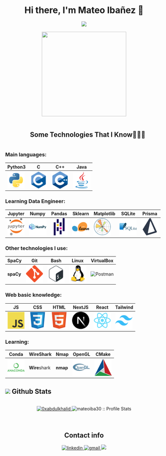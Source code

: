 <h1 align="center">Hi there, I'm Mateo Ibañez 🏀</h1>



<p align='center'>
<img src="https://readme-typing-svg.herokuapp.com?color=%2336BCF7&size=25&center=true&vCenter=true&width=433&height=75&lines=Computer+Sciecne+Student;Cooking+Projects;Studing+at+UNLP;scroll+down">
</p>
<p align='center'>
<img src="https://media.giphy.com/media/QvpqTCiEcwtvx6wwJK/giphy.gif" width="270" height="270" frameBorder="0" class="giphy-embed" allowFullScreen></img></p>

<div id="user-content-toc">
  <ul align="center">
    <summary><h2 style="display: inline-block">Some Technologies That I Know👨🏻‍💻</h2></summary>
  </ul>
</div>
<!--tech stack icons-->
<p align="center">

  ### Main languages:
  | Python3 | C | C++ | Java |
  |----------|----------|----------|-----|
  |  <img src="https://github.com/devicons/devicon/blob/master/icons/python/python-original.svg" title="Python"  alt="Python" width="55" height="55"/> |  <img src="https://github.com/devicons/devicon/blob/master/icons/c/c-original.svg" title="C"  alt="C" width="55" height="55"/> | <img src="https://github.com/devicons/devicon/blob/master/icons/cplusplus/cplusplus-original.svg" title="Cpp"  alt="Cpp" width="55" height="55"/> |  <img src="https://github.com/devicons/devicon/blob/master/icons/java/java-original.svg" title="Java" alt="Java" width="55" height="55"/>|

  ### Learning Data Engineer:
  | Jupyter | Numpy | Pandas | Sklearn | Matplotlib |  SQLite  | Prisma |
  |----------|----------|----------|----------|----------|--------|-----------|
  | <img src="https://github.com/devicons/devicon/blob/master/icons/jupyter/jupyter-original-wordmark.svg" title="Jupiter" alt="Jupiter" width="55" height="55"/>| <img src="https://github.com/devicons/devicon/blob/master/icons/numpy/numpy-original-wordmark.svg" title="Numpy" alt="Numpy" width="55" height="55"/>|  <img src="https://github.com/devicons/devicon/blob/master/icons/pandas/pandas-original.svg" title="Pandas" alt="Pandas" width="55" height="55"/>|  <img src="https://github.com/devicons/devicon/blob/master/icons/scikitlearn/scikitlearn-original.svg" title="sklearn" alt="sklearn" width="55" height="55"/>|  <img src="https://github.com/devicons/devicon/blob/master/icons/matplotlib/matplotlib-original.svg" title="mpl" alt="mpl" width="55" height="55"/>|  <img src="https://github.com/devicons/devicon/blob/master/icons/sqlite/sqlite-original-wordmark.svg" title="SQLite" alt="SQLite" width="55" height="55"/> |  <img src="https://github.com/devicons/devicon/blob/master/icons/prisma/prisma-original.svg" title="Prisma" alt="Prisma" width="55" height="55"/> |

  ### Other technologies I use:
  | SpaCy | Git | Bash | Linux  | VirtualBox |
  |----------|----------|----------|----------|-|
  | **spaCy** | <img src="https://github.com/devicons/devicon/blob/master/icons/git/git-original.svg" title="git" alt="git" width="55" height="55"/>| <img src="https://github.com/devicons/devicon/blob/master/icons/bash/bash-original.svg" title="bash" alt="bash" width="55" height="55"/>| <img src="https://github.com/devicons/devicon/blob/master/icons/linux/linux-original.svg" title="linux" alt="linux" width="55" height="55"/>| <img src="https://banner2.cleanpng.com/20190501/xvt/kisspng-computer-icons-virtualbox-portable-network-graphic-virtualbox-icon-of-line-style-available-in-svg-5cca247f73f9e3.6112721115567514874751.jpg" title="Postman" alt="Postman" width="80" height="55"/>

  ### Web basic knowledge:
  | JS | CSS | HTML |  NextJS | React | Tailwind |
  |----------|----------|----------|----------|----------|--------|
  | <img src="https://github.com/devicons/devicon/blob/master/icons/javascript/javascript-original.svg" title="JavaScript" alt="JavaScript" width="55" height="55"/> |  <img src="https://github.com/devicons/devicon/blob/master/icons/css3/css3-original.svg" title="css" alt="css" width="55" height="55"/> |  <img src="https://github.com/devicons/devicon/blob/master/icons/html5/html5-original.svg" title="html" alt="html" width="55" height="55"/> |  <img src="https://github.com/devicons/devicon/blob/master/icons/nextjs/nextjs-original.svg" title="JavaScript" alt="JavaScript" width="55" height="55"/> |  <img src="https://github.com/devicons/devicon/blob/master/icons/react/react-original.svg" title="react" alt="react" width="55" height="55"/> |  <img src="https://github.com/devicons/devicon/blob/master/icons/tailwindcss/tailwindcss-original.svg" title="tailwind" alt="tailwind" width="55" height="55"/> |

  ### Learning:
  | Conda | WireShark | Nmap | OpenGL| CMake |
  |----------|----------|----------|----------|-|
  |<img src="https://github.com/devicons/devicon/blob/master/icons/anaconda/anaconda-original-wordmark.svg" title="Anaconda" alt="Conda" width="55" height="55"/>|**Wire**shark| **nmap** | <img src="https://github.com/devicons/devicon/blob/master/icons/opengl/opengl-original.svg" title="opengl" alt="opengl" width="55" height="55"/> | <img src="https://github.com/devicons/devicon/blob/master/icons/cmake/cmake-original.svg" title="opengl" alt="opengl" width="55" height="55"/>


</p>

## <img src="https://media.giphy.com/media/iY8CRBdQXODJSCERIr/giphy.gif" width="35"><b> Github Stats </b>
<br>

<div align="center">

  <a href="https://github.com/mateoiba30/">
    <img src="https://github-readme-stats.vercel.app/api/top-langs?username=mateoiba30&langs_count=20&show_icons=true&locale=en&layout=compact&line_height=20&title_color=7A7ADB&icon_color=2234AE&text_color=D3D3D3&bg_color=0,000000,130F40" width="375"  alt="0xabdulkhalid"/>
  </a>
  <a align="center" height="100px" ><img src="https://github-readme-stats.vercel.app/api?username=mateoiba30&show_icons=true&theme=dark&title_color=7A7ADB&icon_color=2234AE&text_color=D3D3D3&bg_color=0,000000,130F40" alt="mateoiba30 :: Profile Stats"  /></a>
  
  <br>
  <br>
  <br>

  ## Contact info
  
  <a href="https://linkedin.com/in/mateo-agustín-ibañez-gutkin-84431526a" target="_blank">
  <img src="https://img.shields.io/badge/linkedin:  mateo_ibanez-%2300acee.svg?color=405DE6&style=for-the-badge&logo=linkedin&logoColor=white" alt=linkedin style="margin-bottom: 5px;"/>
  </a>
  
  <a href="mailto:mateoiba30@gmail.com" target="_blank">
  <img src=https://img.shields.io/badge/gmail-%2300acee.svg?color=EA4335&style=for-the-badge&logo=gmail&logoColor=white alt=gmail style="margin-bottom: 5px;" />
  <img src="https://capsule-render.vercel.app/api?type=waving&color=gradient&height=100&section=footer"/>
</div>


